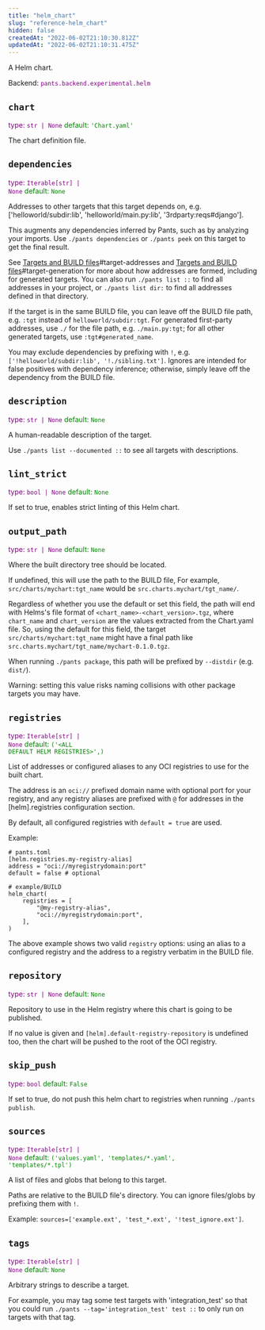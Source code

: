 ```yaml
---
title: "helm_chart"
slug: "reference-helm_chart"
hidden: false
createdAt: "2022-06-02T21:10:30.812Z"
updatedAt: "2022-06-02T21:10:31.475Z"
---
```

A Helm chart.

Backend: <span style="color: purple"><code>pants.backend.experimental.helm</code></span>

## <code>chart</code>

<span style="color: purple">type: <code>str | None</code></span>
<span style="color: green">default: <code>&#x27;Chart.yaml&#x27;</code></span>

The chart definition file.

## <code>dependencies</code>

<span style="color: purple">type: <code>Iterable[str] | None</code></span>
<span style="color: green">default: <code>None</code></span>

Addresses to other targets that this target depends on, e.g. ['helloworld/subdir:lib', 'helloworld/main.py:lib', '3rdparty:reqs#django'].

This augments any dependencies inferred by Pants, such as by analyzing your imports. Use `./pants dependencies` or `./pants peek` on this target to get the final result.

See [Targets and BUILD files](doc:targets)#target-addresses and [Targets and BUILD files](doc:targets)#target-generation for more about how addresses are formed, including for generated targets. You can also run `./pants list ::` to find all addresses in your project, or `./pants list dir:` to find all addresses defined in that directory.

If the target is in the same BUILD file, you can leave off the BUILD file path, e.g. `:tgt` instead of `helloworld/subdir:tgt`. For generated first-party addresses, use `./` for the file path, e.g. `./main.py:tgt`; for all other generated targets, use `:tgt#generated_name`.

You may exclude dependencies by prefixing with `!`, e.g. `['!helloworld/subdir:lib', '!./sibling.txt']`. Ignores are intended for false positives with dependency inference; otherwise, simply leave off the dependency from the BUILD file.

## <code>description</code>

<span style="color: purple">type: <code>str | None</code></span>
<span style="color: green">default: <code>None</code></span>

A human-readable description of the target.

Use `./pants list --documented ::` to see all targets with descriptions.

## <code>lint_strict</code>

<span style="color: purple">type: <code>bool | None</code></span>
<span style="color: green">default: <code>None</code></span>

If set to true, enables strict linting of this Helm chart.

## <code>output_path</code>

<span style="color: purple">type: <code>str | None</code></span>
<span style="color: green">default: <code>None</code></span>

Where the built directory tree should be located.

If undefined, this will use the path to the BUILD file, For example, `src/charts/mychart:tgt_name` would be `src.charts.mychart/tgt_name/`.

Regardless of whether you use the default or set this field, the path will end with Helms's file format of `<chart_name>-<chart_version>.tgz`, where `chart_name` and `chart_version` are the values extracted from the Chart.yaml file. So, using the default for this field, the target `src/charts/mychart:tgt_name` might have a final path like `src.charts.mychart/tgt_name/mychart-0.1.0.tgz`.

When running `./pants package`, this path will be prefixed by `--distdir` (e.g. `dist/`).

Warning: setting this value risks naming collisions with other package targets you may have.

## <code>registries</code>

<span style="color: purple">type: <code>Iterable[str] | None</code></span>
<span style="color: green">default: <code>(&#x27;&lt;ALL DEFAULT HELM REGISTRIES&gt;&#x27;,)</code></span>

List of addresses or configured aliases to any OCI registries to use for the built chart.

The address is an `oci://` prefixed domain name with optional port for your registry, and any registry aliases are prefixed with `@` for addresses in the [helm].registries configuration section.

By default, all configured registries with `default = true` are used.

Example:

    # pants.toml
    [helm.registries.my-registry-alias]
    address = "oci://myregistrydomain:port"
    default = false # optional

    # example/BUILD
    helm_chart(
        registries = [
            "@my-registry-alias",
            "oci://myregistrydomain:port",
        ],
    )

The above example shows two valid `registry` options: using an alias to a configured registry and the address to a registry verbatim in the BUILD file.

## <code>repository</code>

<span style="color: purple">type: <code>str | None</code></span>
<span style="color: green">default: <code>None</code></span>

Repository to use in the Helm registry where this chart is going to be published.

If no value is given and `[helm].default-registry-repository` is undefined too, then the chart will be pushed to the root of the OCI registry.

## <code>skip_push</code>

<span style="color: purple">type: <code>bool</code></span>
<span style="color: green">default: <code>False</code></span>

If set to true, do not push this helm chart to registries when running `./pants publish`.

## <code>sources</code>

<span style="color: purple">type: <code>Iterable[str] | None</code></span>
<span style="color: green">default: <code>(&#x27;values.yaml&#x27;, &#x27;templates/&ast;.yaml&#x27;, &#x27;templates/&ast;.tpl&#x27;)</code></span>

A list of files and globs that belong to this target.

Paths are relative to the BUILD file's directory. You can ignore files/globs by prefixing them with `!`.

Example: `sources=['example.ext', 'test_*.ext', '!test_ignore.ext']`.

## <code>tags</code>

<span style="color: purple">type: <code>Iterable[str] | None</code></span>
<span style="color: green">default: <code>None</code></span>

Arbitrary strings to describe a target.

For example, you may tag some test targets with 'integration_test' so that you could run `./pants --tag='integration_test' test ::` to only run on targets with that tag.